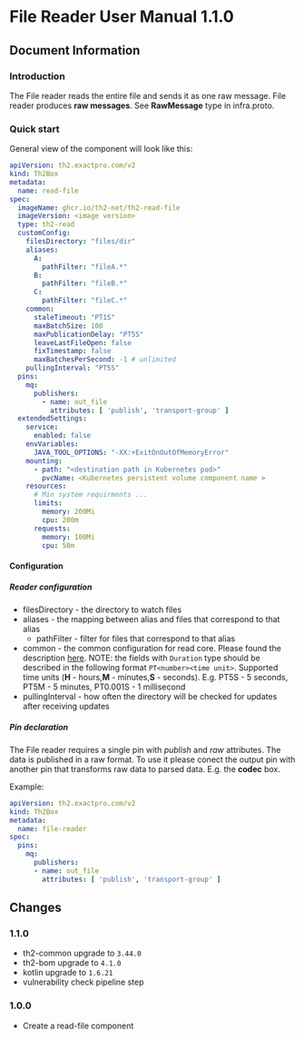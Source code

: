 # File Reader User Manual 1.1.0

## Document Information

### Introduction

The File reader reads the entire file and sends it as one raw message. File reader produces **raw messages**. See **RawMessage** type in infra.proto.

### Quick start

General view of the component will look like this:

```yaml
apiVersion: th2.exactpro.com/v2
kind: Th2Box
metadata:
  name: read-file
spec:
  imageName: ghcr.io/th2-net/th2-read-file
  imageVersion: <image version>
  type: th2-read
  customConfig:
    filesDirectory: "files/dir"
    aliases:
      A:
        pathFilter: "fileA.*"
      B:
        pathFilter: "fileB.*"
      C:
        pathFilter: "fileC.*"
    common:
      staleTimeout: "PT1S"
      maxBatchSize: 100
      maxPublicationDelay: "PT5S"
      leaveLastFileOpen: false
      fixTimestamp: false
      maxBatchesPerSecond: -1 # unlimited
    pullingInterval: "PT5S"
  pins:
    mq:
      publishers:
        - name: out_file
          attributes: [ 'publish', 'transport-group' ]
  extendedSettings:
    service:
      enabled: false
    envVariables:
      JAVA_TOOL_OPTIONS: "-XX:+ExitOnOutOfMemoryError"
    mounting:
      - path: "<destination path in Kubernetes pod>"
        pvcName: <Kubernetes persistent volume component name >
    resources:
      # Min system requirments ...
      limits:
        memory: 200Mi
        cpu: 200m
      requests:
        memory: 100Mi
        cpu: 50m
```

#### Configuration

##### Reader configuration

+ filesDirectory - the directory to watch files
+ aliases - the mapping between alias and files that correspond to that alias
    + pathFilter - filter for files that correspond to that alias
+ common - the common configuration for read core. Please found the description [here](https://github.com/th2-net/th2-read-file-common-core/blob/dev-version-2/README.md#configuration).
  NOTE: the fields with `Duration` type should be described in
  the following format `PT<number><time unit>`. Supported time units (**H** - hours,**M** - minutes,**S** - seconds). E.g. PT5S - 5 seconds, PT5M - 5 minutes, PT0.001S - 1 millisecond
+ pullingInterval - how often the directory will be checked for updates after receiving updates

##### Pin declaration

The File reader requires a single pin with _publish_ and _raw_ attributes. The data is published in a raw format. To use it please conect the output pin with another pin that transforms raw data to parsed data. E.g. the **codec** box.

Example:

```yaml
apiVersion: th2.exactpro.com/v2
kind: Th2Box
metadata:
  name: file-reader
spec:
  pins:
    mq:
      publishers:
      - name: out_file
        attributes: [ 'publish', 'transport-group' ]
```

## Changes

### 1.1.0
+ th2-common upgrade to `3.44.0`
+ th2-bom upgrade to `4.1.0`
+ kotlin upgrade to `1.6.21`
+ vulnerability check pipeline step

### 1.0.0

+ Create a read-file component
